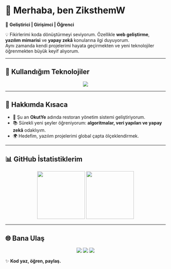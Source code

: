 # 👋 Merhaba, ben ZiksthemW  

🚀 **Geliştirici | Girişimci | Öğrenci**  

💡 Fikirlerimi koda dönüştürmeyi seviyorum. Özellikle **web geliştirme**, **yazılım mimarisi** ve **yapay zekâ** konularına ilgi duyuyorum.  
Aynı zamanda kendi projelerimi hayata geçirmekten ve yeni teknolojiler öğrenmekten büyük keyif alıyorum.  

---

## 🔧 Kullandığım Teknolojiler
<p align="center">
  <img src="https://skillicons.dev/icons?i=python,flask,html,css,js,tailwind,sqlite,git,github" />
</p>

---

## 📌 Hakkımda Kısaca
- 🎯 Şu an **OkutYe** adında restoran yönetim sistemi geliştiriyorum.  
- 📚 Sürekli yeni şeyler öğreniyorum: **algoritmalar, veri yapıları ve yapay zekâ** odaklıyım.  
- 🌍 Hedefim, yazılım projelerimi global çapta ölçeklendirmek.  

---

## 📊 GitHub İstatistiklerim
<p align="center">
  <img src="https://github-readme-stats.vercel.app/api?username=ZiksthemW&show_icons=true&theme=radical" height="150"/>
  <img src="https://github-readme-stats.vercel.app/api/top-langs/?username=ZiksthemW&layout=compact&theme=radical" height="150"/>
</p>

---

## 🌐 Bana Ulaş
<p align="center">
  <a href="https://www.linkedin.com/in/ataberkurt"><img src="https://img.shields.io/badge/LinkedIn-0077B5?logo=linkedin&logoColor=white"/></a>
  <a href="mailto:ataberkurt@example.com"><img src="https://img.shields.io/badge/E%20Mail-D14836?logo=gmail&logoColor=white"/></a>
  <a href="https://ziksthemw.com"><img src="https://img.shields.io/badge/Website-000000?logo=About.me&logoColor=white"/></a>
</p>

✨ **Kod yaz, öğren, paylaş.**  

